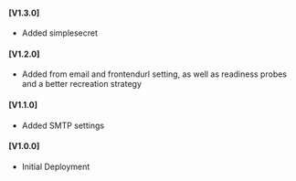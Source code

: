 #### [V1.3.0]
* Added simplesecret

#### [V1.2.0]
* Added from email and frontendurl setting, as well as readiness probes and a better recreation strategy

#### [V1.1.0]
* Added SMTP settings

#### [V1.0.0]
* Initial Deployment